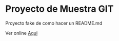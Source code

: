 # Proyecto de Muestra GIT

Proyecto fake de como hacer un README.md

Ver online [Aqui]( https://danip2021.github.io/Prueba-Git/)
